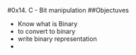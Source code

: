 #0x14. C - Bit manipulation
##Objectuves
* Know what is Binary
* to convert to binary
* write binary representation
* 
